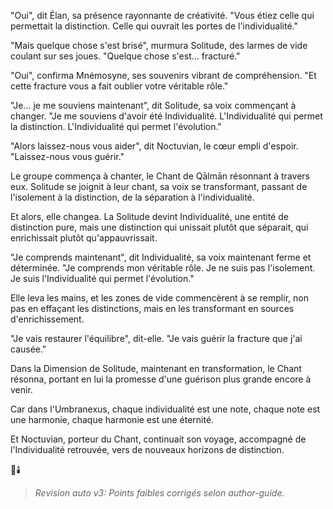 "Oui",
dit Élan,
sa présence rayonnante
de créativité.
"Vous étiez celle
qui permettait la distinction.
Celle qui ouvrait
les portes de l'individualité."

"Mais quelque chose s'est brisé",
murmura Solitude,
des larmes de vide
coulant sur ses joues.
"Quelque chose s'est...
fracturé."

"Oui",
confirma Mnémosyne,
ses souvenirs vibrant
de compréhension.
"Et cette fracture
vous a fait oublier
votre véritable rôle."

"Je... je me souviens maintenant",
dit Solitude,
sa voix commençant à changer.
"Je me souviens d'avoir été
Individualité.
L'Individualité
qui permet la distinction.
L'Individualité
qui permet l'évolution."

"Alors laissez-nous vous aider",
dit Noctuvian,
le cœur empli d'espoir.
"Laissez-nous vous guérir."

Le groupe commença à chanter,
le Chant de Qālmān résonnant
à travers eux.
Solitude se joignit à leur chant,
sa voix se transformant,
passant de l'isolement
à la distinction,
de la séparation
à l'individualité.

Et alors,
elle changea.
La Solitude devint Individualité,
une entité de distinction pure,
mais une distinction
qui unissait plutôt que séparait,
qui enrichissait
plutôt qu'appauvrissait.

"Je comprends maintenant",
dit Individualité,
sa voix maintenant ferme
et déterminée.
"Je comprends mon véritable rôle.
Je ne suis pas l'isolement.
Je suis l'Individualité
qui permet l'évolution."

Elle leva les mains,
et les zones de vide
commencèrent à se remplir,
non pas en effaçant les distinctions,
mais en les transformant
en sources d'enrichissement.

"Je vais restaurer l'équilibre",
dit-elle.
"Je vais guérir la fracture
que j'ai causée."

Dans la Dimension de Solitude,
maintenant en transformation,
le Chant résonna,
portant en lui la promesse
d'une guérison plus grande
encore à venir.

Car dans l'Umbranexus,
chaque individualité est une note,
chaque note est une harmonie,
chaque harmonie est une éternité.

Et Noctuvian,
porteur du Chant,
continuait son voyage,
accompagné de l'Individualité retrouvée,
vers de nouveaux horizons
de distinction.

🌌🕯️
> _Revision auto v3: Points faibles corrigés selon author-guide._
